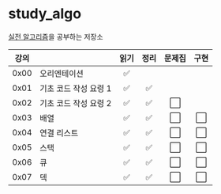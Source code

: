# study_algo

[실전 알고리즘](https://blog.encrypted.gg/919?category=773649)을 공부하는 저장소

| 강의 |                       | 읽기 | 정리 | 문제집 | 구현 |
| :--: | --------------------- | :--: | :--: | :----: | :--: |
| 0x00 | 오리엔테이션          |  ✅  |      |        |      |
| 0x01 | 기초 코드 작성 요령 1 |  ✅  |  ✅  |        |      |
| 0x02 | 기초 코드 작성 요령 2 |  ✅  |  ✅  |  ⬜️   |      |
| 0x03 | 배열                  |  ✅  |  ✅  |  ⬜️   | ⬜️  |
| 0x04 | 연결 리스트           |  ✅  |  ✅  |  ⬜️   | ⬜️  |
| 0x05 | 스택                  |  ✅  |  ✅  |  ⬜️   | ⬜️  |
| 0x06 | 큐                    |  ✅  |  ✅  |  ⬜️   | ⬜️  |
| 0x07 | 덱                    |  ✅  |  ✅  |  ⬜️   | ⬜️  |
